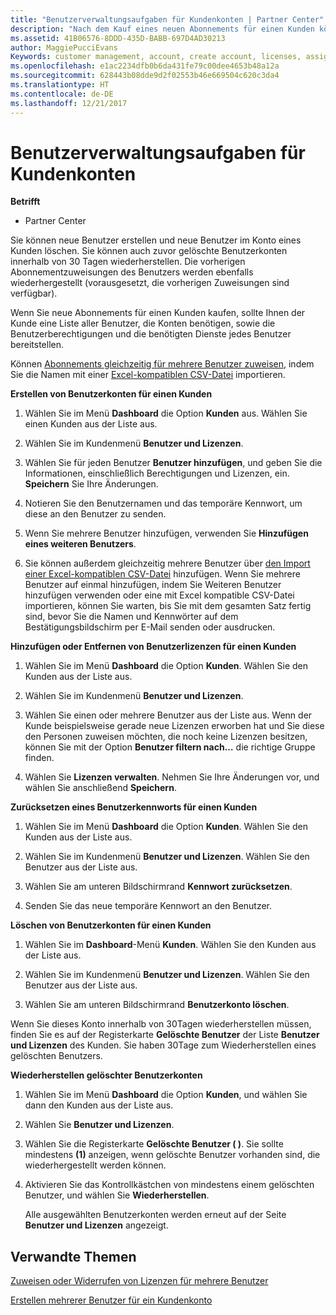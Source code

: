 ```yaml
---
title: "Benutzerverwaltungsaufgaben für Kundenkonten | Partner Center"
description: "Nach dem Kauf eines neuen Abonnements für einen Kunden können Sie bestimmten Benutzern Lizenzen zuweisen."
ms.assetid: 41B06576-8DDD-435D-BABB-697D4AD30213
author: MaggiePucciEvans
Keywords: customer management, account, create account, licenses, assign license, user management, password, reset password, change password
ms.openlocfilehash: e1ac2234dfb0b6da431fe79c00dee4653b48a12a
ms.sourcegitcommit: 628443b08dde9d2f02553b46e669504c620c3da4
ms.translationtype: HT
ms.contentlocale: de-DE
ms.lasthandoff: 12/21/2017
---
```

# <a name="user-management-tasks-for-customer-accounts"></a>Benutzerverwaltungsaufgaben für Kundenkonten

**Betrifft**

-  Partner Center



Sie können neue Benutzer erstellen und neue Benutzer im Konto eines Kunden löschen. Sie können auch zuvor gelöschte Benutzerkonten innerhalb von 30 Tagen wiederherstellen. Die vorherigen Abonnementzuweisungen des Benutzers werden ebenfalls wiederhergestellt (vorausgesetzt, die vorherigen Zuweisungen sind verfügbar).

Wenn Sie neue Abonnements für einen Kunden kaufen, sollte Ihnen der Kunde eine Liste aller Benutzer, die Konten benötigen, sowie die Benutzerberechtigungen und die benötigten Dienste jedes Benutzer bereitstellen.  

Können [Abonnements gleichzeitig für mehrere Benutzer zuweisen](bulk-license-provisioning-for-multiple-users.md), indem Sie die Namen mit einer [Excel-kompatiblen CSV-Datei](adding-multiple-users-to-a-customer-account.md) importieren.

<a href="" id="createuseraccounts"></a>
**Erstellen von Benutzerkonten für einen Kunden**

1.  Wählen Sie im Menü **Dashboard** die Option **Kunden** aus. Wählen Sie einen Kunden aus der Liste aus.

2.  Wählen Sie im Kundenmenü **Benutzer und Lizenzen**.

3.  Wählen Sie für jeden Benutzer **Benutzer hinzufügen**, und geben Sie die Informationen, einschließlich Berechtigungen und Lizenzen, ein. **Speichern** Sie Ihre Änderungen.

4.  Notieren Sie den Benutzernamen und das temporäre Kennwort, um diese an den Benutzer zu senden. 

5.  Wenn Sie mehrere Benutzer hinzufügen, verwenden Sie **Hinzufügen eines weiteren Benutzers**. 

6. Sie können außerdem gleichzeitig mehrere Benutzer über [den Import einer Excel-kompatiblen CSV-Datei](adding-multiple-users-to-a-customer-account.md) hinzufügen. Wenn Sie mehrere Benutzer auf einmal hinzufügen, indem Sie Weiteren Benutzer hinzufügen verwenden oder eine mit Excel kompatible CSV-Datei importieren, können Sie warten, bis Sie mit dem gesamten Satz fertig sind, bevor Sie die Namen und Kennwörter auf dem Bestätigungsbildschirm per E-Mail senden oder ausdrucken.

<a href="" id="userlicensing"></a>
**Hinzufügen oder Entfernen von Benutzerlizenzen für einen Kunden**

1.  Wählen Sie im Menü **Dashboard** die Option **Kunden**. Wählen Sie den Kunden aus der Liste aus.

2.  Wählen Sie im Kundenmenü **Benutzer und Lizenzen**.

3.  Wählen Sie einen oder mehrere Benutzer aus der Liste aus. Wenn der Kunde beispielsweise gerade neue Lizenzen erworben hat und Sie diese den Personen zuweisen möchten, die noch keine Lizenzen besitzen, können Sie mit der Option **Benutzer filtern nach…** die richtige Gruppe finden.

4.  Wählen Sie **Lizenzen verwalten**. Nehmen Sie Ihre Änderungen vor, und wählen Sie anschließend **Speichern**.

<a href="" id="resetpassword"></a>
**Zurücksetzen eines Benutzerkennworts für einen Kunden**

1.  Wählen Sie im Menü **Dashboard** die Option **Kunden**. Wählen Sie den Kunden aus der Liste aus.

2.  Wählen Sie im Kundenmenü **Benutzer und Lizenzen**. Wählen Sie den Benutzer aus der Liste aus.

3.  Wählen Sie am unteren Bildschirmrand **Kennwort zurücksetzen**. 

4.  Senden Sie das neue temporäre Kennwort an den Benutzer.

<a href="" id="deleteuseraccounts"></a>
**Löschen von Benutzerkonten für einen Kunden**

1.  Wählen Sie im **Dashboard**-Menü **Kunden**. Wählen Sie den Kunden aus der Liste aus.

2.  Wählen Sie im Kundenmenü **Benutzer und Lizenzen**. Wählen Sie den Benutzer aus der Liste aus.

3.  Wählen Sie am unteren Bildschirmrand **Benutzerkonto löschen**.

Wenn Sie dieses Konto innerhalb von 30Tagen wiederherstellen müssen, finden Sie es auf der Registerkarte **Gelöschte Benutzer** der Liste **Benutzer und Lizenzen** des Kunden. Sie haben 30Tage zum Wiederherstellen eines gelöschten Benutzers.

<a href="" id="restoreuseraccounts"></a>
**Wiederherstellen gelöschter Benutzerkonten**

1.  Wählen Sie im Menü **Dashboard** die Option **Kunden**, und wählen Sie dann den Kunden aus der Liste aus.

2.  Wählen Sie **Benutzer und Lizenzen**.

3.  Wählen Sie die Registerkarte **Gelöschte Benutzer ( )**. Sie sollte mindestens **(1)** anzeigen, wenn gelöschte Benutzer vorhanden sind, die wiederhergestellt werden können.

4.  Aktivieren Sie das Kontrollkästchen von mindestens einem gelöschten Benutzer, und wählen Sie **Wiederherstellen**.

    Alle ausgewählten Benutzerkonten werden erneut auf der Seite **Benutzer und Lizenzen** angezeigt.

## <a name="related-topics"></a>Verwandte Themen


[Zuweisen oder Widerrufen von Lizenzen für mehrere Benutzer](bulk-license-provisioning-for-multiple-users.md)

[Erstellen mehrerer Benutzer für ein Kundenkonto](adding-multiple-users-to-a-customer-account.md)

 

 



